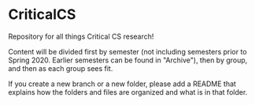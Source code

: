 # CriticalCS
Repository for all things Critical CS research!

Content will be divided first by semester (not including semesters prior to Spring 2020. Earlier semesters can be found in "Archive"), then by group, and then as each group sees fit.

If you create a new branch or a new folder, please add a README that explains how the folders and files are organized and what is in that folder.
